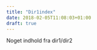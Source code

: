 ```yaml
---
title: "Dir1index"
date: 2018-02-05T11:08:03+01:00
draft: true
---
```


Noget indhold fra dir1/dir2
